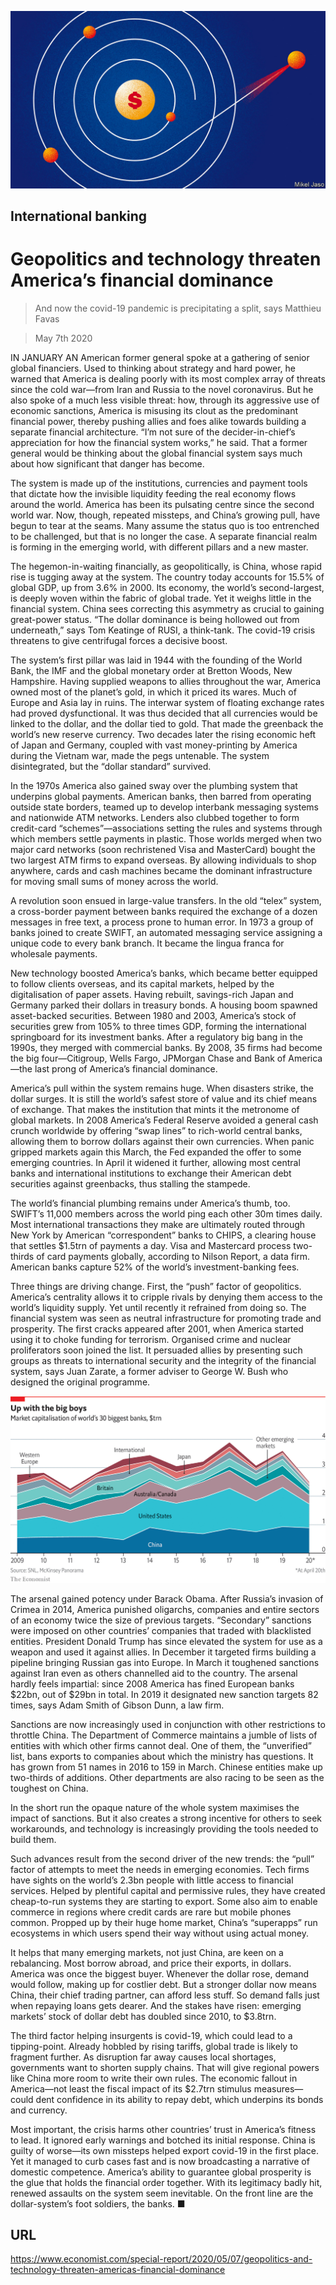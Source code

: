 ![](./images/20200509_SRD001_0.jpg)

## International banking

# Geopolitics and technology threaten America’s financial dominance

> And now the covid-19 pandemic is precipitating a split, says Matthieu Favas

> May 7th 2020

IN JANUARY AN American former general spoke at a gathering of senior global financiers. Used to thinking about strategy and hard power, he warned that America is dealing poorly with its most complex array of threats since the cold war—from Iran and Russia to the novel coronavirus. But he also spoke of a much less visible threat: how, through its aggressive use of economic sanctions, America is misusing its clout as the predominant financial power, thereby pushing allies and foes alike towards building a separate financial architecture. “I’m not sure of the decider-in-chief’s appreciation for how the financial system works,” he said. That a former general would be thinking about the global financial system says much about how significant that danger has become.

The system is made up of the institutions, currencies and payment tools that dictate how the invisible liquidity feeding the real economy flows around the world. America has been its pulsating centre since the second world war. Now, though, repeated missteps, and China’s growing pull, have begun to tear at the seams. Many assume the status quo is too entrenched to be challenged, but that is no longer the case. A separate financial realm is forming in the emerging world, with different pillars and a new master.

The hegemon-in-waiting financially, as geopolitically, is China, whose rapid rise is tugging away at the system. The country today accounts for 15.5% of global GDP, up from 3.6% in 2000. Its economy, the world’s second-largest, is deeply woven within the fabric of global trade. Yet it weighs little in the financial system. China sees correcting this asymmetry as crucial to gaining great-power status. “The dollar dominance is being hollowed out from underneath,” says Tom Keatinge of RUSI, a think-tank. The covid-19 crisis threatens to give centrifugal forces a decisive boost.

The system’s first pillar was laid in 1944 with the founding of the World Bank, the IMF and the global monetary order at Bretton Woods, New Hampshire. Having supplied weapons to allies throughout the war, America owned most of the planet’s gold, in which it priced its wares. Much of Europe and Asia lay in ruins. The interwar system of floating exchange rates had proved dysfunctional. It was thus decided that all currencies would be linked to the dollar, and the dollar tied to gold. That made the greenback the world’s new reserve currency. Two decades later the rising economic heft of Japan and Germany, coupled with vast money-printing by America during the Vietnam war, made the pegs untenable. The system disintegrated, but the “dollar standard” survived.

In the 1970s America also gained sway over the plumbing system that underpins global payments. American banks, then barred from operating outside state borders, teamed up to develop interbank messaging systems and nationwide ATM networks. Lenders also clubbed together to form credit-card “schemes”—associations setting the rules and systems through which members settle payments in plastic. Those worlds merged when two major card networks (soon rechristened Visa and MasterCard) bought the two largest ATM firms to expand overseas. By allowing individuals to shop anywhere, cards and cash machines became the dominant infrastructure for moving small sums of money across the world.

A revolution soon ensued in large-value transfers. In the old “telex” system, a cross-border payment between banks required the exchange of a dozen messages in free text, a process prone to human error. In 1973 a group of banks joined to create SWIFT, an automated messaging service assigning a unique code to every bank branch. It became the lingua franca for wholesale payments.

New technology boosted America’s banks, which became better equipped to follow clients overseas, and its capital markets, helped by the digitalisation of paper assets. Having rebuilt, savings-rich Japan and Germany parked their dollars in treasury bonds. A housing boom spawned asset-backed securities. Between 1980 and 2003, America’s stock of securities grew from 105% to three times GDP, forming the international springboard for its investment banks. After a regulatory big bang in the 1990s, they merged with commercial banks. By 2008, 35 firms had become the big four—Citigroup, Wells Fargo, JPMorgan Chase and Bank of America—the last prong of America’s financial dominance.

America’s pull within the system remains huge. When disasters strike, the dollar surges. It is still the world’s safest store of value and its chief means of exchange. That makes the institution that mints it the metronome of global markets. In 2008 America’s Federal Reserve avoided a general cash crunch worldwide by offering “swap lines” to rich-world central banks, allowing them to borrow dollars against their own currencies. When panic gripped markets again this March, the Fed expanded the offer to some emerging countries. In April it widened it further, allowing most central banks and international institutions to exchange their American debt securities against greenbacks, thus stalling the stampede.

The world’s financial plumbing remains under America’s thumb, too. SWIFT’s 11,000 members across the world ping each other 30m times daily. Most international transactions they make are ultimately routed through New York by American “correspondent” banks to CHIPS, a clearing house that settles $1.5trn of payments a day. Visa and Mastercard process two-thirds of card payments globally, according to Nilson Report, a data firm. American banks capture 52% of the world’s investment-banking fees.

Three things are driving change. First, the “push” factor of geopolitics. America’s centrality allows it to cripple rivals by denying them access to the world’s liquidity supply. Yet until recently it refrained from doing so. The financial system was seen as neutral infrastructure for promoting trade and prosperity. The first cracks appeared after 2001, when America started using it to choke funding for terrorism. Organised crime and nuclear proliferators soon joined the list. It persuaded allies by presenting such groups as threats to international security and the integrity of the financial system, says Juan Zarate, a former adviser to George W. Bush who designed the original programme.

![](./images/20200509_SRC058.png)

The arsenal gained potency under Barack Obama. After Russia’s invasion of Crimea in 2014, America punished oligarchs, companies and entire sectors of an economy twice the size of previous targets. “Secondary” sanctions were imposed on other countries’ companies that traded with blacklisted entities. President Donald Trump has since elevated the system for use as a weapon and used it against allies. In December it targeted firms building a pipeline bringing Russian gas into Europe. In March it toughened sanctions against Iran even as others channelled aid to the country. The arsenal hardly feels impartial: since 2008 America has fined European banks $22bn, out of $29bn in total. In 2019 it designated new sanction targets 82 times, says Adam Smith of Gibson Dunn, a law firm.

Sanctions are now increasingly used in conjunction with other restrictions to throttle China. The Department of Commerce maintains a jumble of lists of entities with which other firms cannot deal. One of them, the “unverified” list, bans exports to companies about which the ministry has questions. It has grown from 51 names in 2016 to 159 in March. Chinese entities make up two-thirds of additions. Other departments are also racing to be seen as the toughest on China.

In the short run the opaque nature of the whole system maximises the impact of sanctions. But it also creates a strong incentive for others to seek workarounds, and technology is increasingly providing the tools needed to build them.

Such advances result from the second driver of the new trends: the “pull” factor of attempts to meet the needs in emerging economies. Tech firms have sights on the world’s 2.3bn people with little access to financial services. Helped by plentiful capital and permissive rules, they have created cheap-to-run systems they are starting to export. Some also aim to enable commerce in regions where credit cards are rare but mobile phones common. Propped up by their huge home market, China’s “superapps” run ecosystems in which users spend their way without using actual money.

It helps that many emerging markets, not just China, are keen on a rebalancing. Most borrow abroad, and price their exports, in dollars. America was once the biggest buyer. Whenever the dollar rose, demand would follow, making up for costlier debt. But a stronger dollar now means China, their chief trading partner, can afford less stuff. So demand falls just when repaying loans gets dearer. And the stakes have risen: emerging markets’ stock of dollar debt has doubled since 2010, to $3.8trn.

The third factor helping insurgents is covid-19, which could lead to a tipping-point. Already hobbled by rising tariffs, global trade is likely to fragment further. As disruption far away causes local shortages, governments want to shorten supply chains. That will give regional powers like China more room to write their own rules. The economic fallout in America—not least the fiscal impact of its $2.7trn stimulus measures—could dent confidence in its ability to repay debt, which underpins its bonds and currency.

Most important, the crisis harms other countries’ trust in America’s fitness to lead. It ignored early warnings and botched its initial response. China is guilty of worse—its own missteps helped export covid-19 in the first place. Yet it managed to curb cases fast and is now broadcasting a narrative of domestic competence. America’s ability to guarantee global prosperity is the glue that holds the financial order together. With its legitimacy badly hit, renewed assaults on the system seem inevitable. On the front line are the dollar-system’s foot soldiers, the banks. ■

## URL

https://www.economist.com/special-report/2020/05/07/geopolitics-and-technology-threaten-americas-financial-dominance
